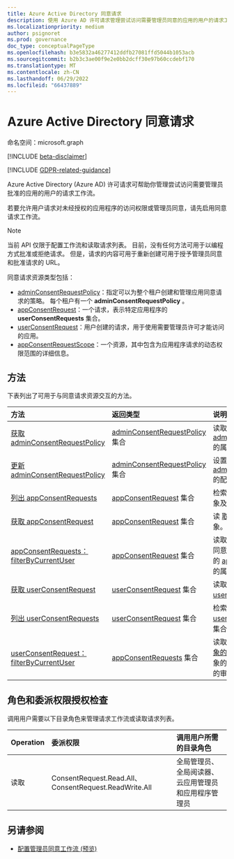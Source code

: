 ```yaml
---
title: Azure Active Directory 同意请求
description: 使用 Azure AD 许可请求管理尝试访问需要管理员同意的应用的用户的请求工作流。
ms.localizationpriority: medium
author: psignoret
ms.prod: governance
doc_type: conceptualPageType
ms.openlocfilehash: b3e5832a46277412ddfb27081ffd5044b1053acb
ms.sourcegitcommit: b2b3c3ae00f9e2e0bb2dcff30e97b60ccdebf170
ms.translationtype: MT
ms.contentlocale: zh-CN
ms.lasthandoff: 06/29/2022
ms.locfileid: "66437889"
---
```

# <a name="azure-active-directory-consent-requests"></a>Azure Active Directory 同意请求

命名空间：microsoft.graph

[!INCLUDE [beta-disclaimer](../../includes/beta-disclaimer.md)]

[!INCLUDE [GDPR-related-guidance](../../includes/gdpr-msgraph-export-note.md)]

Azure Active Directory (Azure AD) 许可请求可帮助你管理尝试访问需要管理员批准的应用的用户的请求工作流。

若要允许用户请求对未经授权的应用程序的访问权限或管理员同意，请先启用同意请求工作流。 

>[!NOTE]
>当前 API 仅限于配置工作流和读取请求列表。 目前，没有任何方法可用于以编程方式批准或拒绝请求。 但是，请求的内容可用于重新创建可用于授予管理员同意和批准请求的 URL。

同意请求资源类型包括：

* [adminConsentRequestPolicy](../resources/adminconsentrequestpolicy.md)：指定可以为整个租户创建和管理应用同意请求的策略。 每个租户有一个 **adminConsentRequestPolicy** 。
* [appConsentRequest](../resources/appconsentrequest.md)：一个请求，表示特定应用程序的 **userConsentRequests** 集合。
* [userConsentRequest](../resources/userconsentrequest.md)：用户创建的请求，用于使用需要管理员许可才能访问的应用。
* [appConsentRequestScope](../resources/appconsentrequestscope.md)：一个资源，其中包含为应用程序请求的动态权限范围的详细信息。  

## <a name="methods"></a>方法

下表列出了可用于与同意请求资源交互的方法。

| 方法           | 返回类型    |说明|
|:---------------|:--------|:----------|
|[获取 adminConsentRequestPolicy](../api/adminconsentrequestpolicy-get.md) | [adminConsentRequestPolicy](adminconsentrequestpolicy.md) 集合 | 读取 [adminConsentRequestPolicy](adminconsentrequestpolicy.md) 的属性。 |
|[更新 adminConsentRequestPolicy](../api/adminconsentrequestpolicy-update.md) | [adminConsentRequestPolicy](adminconsentrequestpolicy.md) 集合 | 设置 [adminConsentRequestPolicy](adminconsentrequestpolicy.md) 的配置。 |
|[列出 appConsentRequests ](../api/appconsentapprovalroute-list-appconsentrequests.md) | [appConsentRequest](appconsentrequest.md) 集合 | 检索 [appConsentRequest](appconsentrequest.md) 对象及其属性的集合。 |
|[获取 appConsentRequest ](../api/appconsentrequest-get.md) | [appConsentRequest](appconsentrequest.md) 集合 | 读 [取 appConsentRequest](appconsentrequest.md) 对象。 |
|[appConsentRequests：filterByCurrentUser](../api/appconsentrequest-filterByCurrentUser.md) | [appConsentRequest](../resources/appconsentrequest.md) 集合 | 读取当前用户是审阅者且用户同意请求`InProgress`的状态为的 [appConsentRequest](../resources/appconsentrequest.md) 对象的属性。 |
|[获取 userConsentRequest ](../api/userconsentrequest-get.md) | [userConsentRequest](userconsentrequest.md) 集合 | 读取 [appConsentRequest](userconsentrequest.md) 的 [userConsentRequest](appconsentrequest.md) 对象。 |
|[列出 userConsentRequests ](../api/appconsentrequest-list-userconsentrequests.md) | [userConsentRequest](userconsentrequest.md) 集合 | 检索 [appConsentRequest](appconsentrequest.md) 的 [userConsentRequest](userconsentrequest.md) 对象的集合。 |
|[userConsentRequest：filterByCurrentUser](../api/userconsentrequest-filterByCurrentUser.md) | [appConsentRequests](../resources/userconsentrequest.md) 集合 | 读取 [appConsentRequest 对象的 userConsentRequest](../resources/userconsentrequest.md) 对象的属性，当前用户是该对象的审阅者。[](appconsentrequest.md) |

## <a name="role-and-delegated-permission-authorization-checks"></a>角色和委派权限授权检查

调用用户需要以下目录角色来管理请求工作流或读取请求列表。

| Operation | 委派权限 | 调用用户所需的目录角色 |
|:------------------|:------------|:--------------------------------------------|
| 读取 | ConsentRequest.Read.All、ConsentRequest.ReadWrite.All | 全局管理员、全局阅读器、云应用管理员和应用程序管理员 |

## <a name="see-also"></a>另请参阅

- [配置管理员同意工作流 (预览) ](/azure/active-directory/manage-apps/configure-admin-consent-workflow?preserve-view=true)


<!--
{
  "type": "#page.annotation",
  "description": "Service root",
  "keywords": "",
  "section": "documentation",
  "tocPath": "",
  "suppressions": []
}
-->
